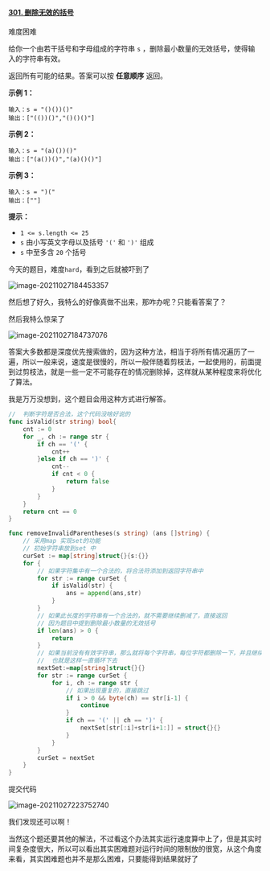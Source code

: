 #### [301. 删除无效的括号](https://leetcode-cn.com/problems/remove-invalid-parentheses/)

难度困难

给你一个由若干括号和字母组成的字符串 `s` ，删除最小数量的无效括号，使得输入的字符串有效。

返回所有可能的结果。答案可以按 **任意顺序** 返回。

 

**示例 1：**

```
输入：s = "()())()"
输出：["(())()","()()()"]
```

**示例 2：**

```
输入：s = "(a)())()"
输出：["(a())()","(a)()()"]
```

**示例 3：**

```
输入：s = ")("
输出：[""]
```

 

**提示：**

- `1 <= s.length <= 25`
- `s` 由小写英文字母以及括号 `'('` 和 `')'` 组成
- `s` 中至多含 `20` 个括号



今天的题目，难度`hard`，看到之后就被吓到了

![image-20211027184453357](https://typra-pictures.oss-cn-beijing.aliyuncs.com/imgs/image-20211027184453357.png)

然后想了好久，我特么的好像真做不出来，那咋办呢？只能看答案了？

然后我特么惊呆了

![image-20211027184737076](https://typra-pictures.oss-cn-beijing.aliyuncs.com/imgs/image-20211027184737076.png)

答案大多数都是深度优先搜索做的，因为这种方法，相当于将所有情况遍历了一遍，所以一般来说，速度是很慢的，所以一般伴随着剪枝法，一起使用的，前面提到过剪枝法，就是一些一定不可能存在的情况删除掉，这样就从某种程度来将优化了算法。

我是万万没想到，这个题目会用这种方式进行解答。

```go
//  判断字符是否合法，这个代码没啥好说的
func isValid(str string) bool{
	cnt := 0
	for _, ch := range str {
		if ch == '(' {
			cnt++
		}else if ch == ')' {
			cnt--
			if cnt < 0 {
				return false
			}
		}
	}
	return cnt == 0
}

func removeInvalidParentheses(s string) (ans []string) {
    // 采用map 实现set的功能
    // 初始字符串放到set 中 
	curSet := map[string]struct{}{s:{}}
	for {
        // 如果字符集中有一个合法的，将合法符添加到返回字符串中
		for str := range curSet {
			if isValid(str) {
				ans = append(ans,str)
			}
		}
        // 如果此长度的字符串有一个合法的，就不需要继续删减了，直接返回
        // 因为题目中提到删除最小数量的无效括号
		if len(ans) > 0 {
			return
		}
        // 如果当前没有有效字符串，那么就将每个字符串，每位字符都删除一下，并且继续判断
        //  也就是这样一直循环下去
		nextSet:=map[string]struct{}{}
		for str := range curSet {
			for i, ch := range str {
                // 如果出现重复的，直接跳过
				if i > 0 && byte(ch) == str[i-1] {
					continue
				}
				if ch == '(' || ch == ')' {
					nextSet[str[:i]+str[i+1:]] = struct{}{}
				}
			}
		}
		curSet = nextSet
	}
}
```

提交代码

![image-20211027223752740](https://typra-pictures.oss-cn-beijing.aliyuncs.com/imgs/image-20211027223752740.png)

我们发现还可以啊！

当然这个题还要其他的解法，不过看这个办法其实运行速度算中上了，但是其实时间复杂度很大，所以可以看出其实困难题对运行时间的限制放的很宽，从这个角度来看，其实困难题也并不是那么困难，只要能得到结果就好了
